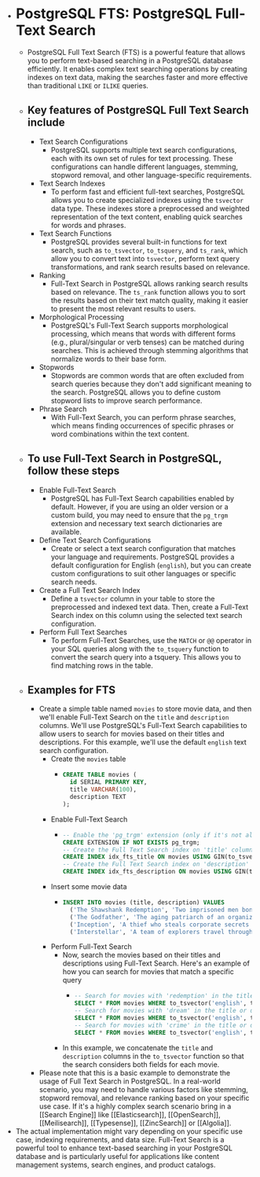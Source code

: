 - # PostgreSQL FTS: PostgreSQL Full-Text Search
	- PostgreSQL Full Text Search (FTS) is a powerful feature that allows you to perform text-based searching in a PostgreSQL database efficiently. It enables complex text searching operations by creating indexes on text data, making the searches faster and more effective than traditional `LIKE` or `ILIKE` queries.
	- ## Key features of PostgreSQL Full Text Search include
		- Text Search Configurations
			- PostgreSQL supports multiple text search configurations, each with its own set of rules for text processing. These configurations can handle different languages, stemming, stopword removal, and other language-specific requirements.
		- Text Search Indexes
			- To perform fast and efficient full-text searches, PostgreSQL allows you to create specialized indexes using the `tsvector` data type. These indexes store a preprocessed and weighted representation of the text content, enabling quick searches for words and phrases.
		- Text Search Functions
			- PostgreSQL provides several built-in functions for text search, such as `to_tsvector`, `to_tsquery`, and `ts_rank`, which allow you to convert text into `tsvector`, perform text query transformations, and rank search results based on relevance.
		- Ranking
			- Full-Text Search in PostgreSQL allows ranking search results based on relevance. The `ts_rank` function allows you to sort the results based on their text match quality, making it easier to present the most relevant results to users.
		- Morphological Processing
			- PostgreSQL's Full-Text Search supports morphological processing, which means that words with different forms (e.g., plural/singular or verb tenses) can be matched during searches. This is achieved through stemming algorithms that normalize words to their base form.
		- Stopwords
			- Stopwords are common words that are often excluded from search queries because they don't add significant meaning to the search. PostgreSQL allows you to define custom stopword lists to improve search performance.
		- Phrase Search
			- With Full-Text Search, you can perform phrase searches, which means finding occurrences of specific phrases or word combinations within the text content.
	- ## To use Full-Text Search in PostgreSQL,  follow these steps
		- Enable Full-Text Search
			- PostgreSQL has Full-Text Search capabilities enabled by default. However, if you are using an older version or a custom build, you may need to ensure that the `pg_trgm` extension and necessary text search dictionaries are available.
		- Define Text Search Configurations
			- Create or select a text search configuration that matches your language and requirements. PostgreSQL provides a default configuration for English (`english`), but you can create custom configurations to suit other languages or specific search needs.
		- Create a Full Text Search Index
			- Define a `tsvector` column in your table to store the preprocessed and indexed text data. Then, create a Full-Text Search index on this column using the selected text search configuration.
		- Perform Full Text Searches
			- To perform Full-Text Searches, use the `MATCH` or `@@` operator in your SQL queries along with the `to_tsquery` function to convert the search query into a tsquery. This allows you to find matching rows in the table.
	- ## Examples for FTS
		- Create a simple table named `movies` to store movie data, and then we'll enable Full-Text Search on the `title` and `description` columns. We'll use PostgreSQL's Full-Text Search capabilities to allow users to search for movies based on their titles and descriptions. For this example, we'll use the default `english` text search configuration.
			- Create the `movies` table
				- ```sql
				  CREATE TABLE movies (
				  	id SERIAL PRIMARY KEY,
				  	title VARCHAR(100),
				  	description TEXT
				  );
				  ```
			- Enable Full-Text Search
				- ```sql
				  -- Enable the 'pg_trgm' extension (only if it's not already enabled)
				  CREATE EXTENSION IF NOT EXISTS pg_trgm;
				  -- Create the Full Text Search index on 'title' column
				  CREATE INDEX idx_fts_title ON movies USING GIN(to_tsvector('english', title));
				  -- Create the Full Text Search index on 'description' column
				  CREATE INDEX idx_fts_description ON movies USING GIN(to_tsvector('english', description));
				  ```
			- Insert some movie data
				- ```sql
				  INSERT INTO movies (title, description) VALUES
				    ('The Shawshank Redemption', 'Two imprisoned men bond over several years, finding solace and eventual redemption through acts of common decency.'),
				    ('The Godfather', 'The aging patriarch of an organized crime dynasty transfers control of his clandestine empire to his reluctant son.'),
				    ('Inception', 'A thief who steals corporate secrets through the use of dream-sharing technology is given the inverse task of planting an idea into the mind of a C.E.O.'),
				    ('Interstellar', 'A team of explorers travel through a wormhole in space in an attempt to ensure humanity\'s survival.');
				  ```
			- Perform Full-Text Search
				- Now, search the movies based on their titles and descriptions using Full-Text Search. Here's an example of how you can search for movies that match a specific query
					- ```sql
					  -- Search for movies with 'redemption' in the title or description
					  SELECT * FROM movies WHERE to_tsvector('english', title || ' ' || description) @@ to_tsquery('english', 'redemption');
					  -- Search for movies with 'dream' in the title or description
					  SELECT * FROM movies WHERE to_tsvector('english', title || ' ' || description) @@ to_tsquery('english', 'dream');
					  -- Search for movies with 'crime' in the title or description
					  SELECT * FROM movies WHERE to_tsvector('english', title || ' ' || description) @@ to_tsquery('english', 'crime');
					  ```
				- In this example, we concatenate the `title` and `description` columns in the `to_tsvector` function so that the search considers both fields for each movie.
		- Please note that this is a basic example to demonstrate the usage of Full Text Search in PostgreSQL. In a real-world scenario, you may need to handle various factors like stemming, stopword removal, and relevance ranking based on your specific use case. If it's a highly complex search scenario bring in a [[Search Engine]] like [[Elasticsearch]], [[OpenSearch]], [[Meilisearch]], [[Typesense]], [[ZincSearch]] or [[Algolia]].
- The actual implementation might vary depending on your specific use case, indexing requirements, and data size. Full-Text Search is a powerful tool to enhance text-based searching in your PostgreSQL database and is particularly useful for applications like content management systems, search engines, and product catalogs.